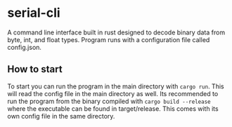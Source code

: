 # serial-cli
A command line interface built in rust designed to decode binary data from byte, int, and float types. Program runs with a configuration file called config.json.


## How to start
To start you can run the program in the main directory with ```cargo run```. This will read the config file in the main directory as well. Its recommended to run the program from the binary compiled with ```cargo build --release``` where the executable can be found in target/release. This comes with its own config file in the same directory.